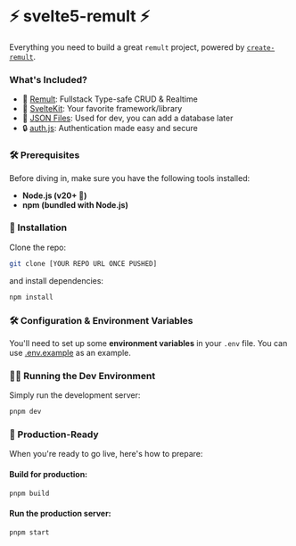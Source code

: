 # ⚡️ svelte5-remult ⚡️

Everything you need to build a great `remult` project, powered by [`create-remult`](https://github.com/remult/remult/tree/main/projects/create-remult).

### What's Included?

- 🚀 [Remult](https://remult.dev/): Fullstack Type-safe CRUD & Realtime 
- 🌟 [SvelteKit](https://kit.svelte.dev/): Your favorite framework/library 
- 💾 [JSON Files](https://remult.dev/docs/quickstart#connecting-a-database): Used for dev, you can add a database later 
- 🔒 [auth.js](https://authjs.dev): Authentication made easy and secure 

### 🛠 Prerequisites

Before diving in, make sure you have the following tools installed:

- **Node.js (v20+ 🚨)**
- **npm (bundled with Node.js)**

### 🎯 Installation

Clone the repo:

```bash
git clone [YOUR REPO URL ONCE PUSHED]
```

and install dependencies:

```bash
npm install
```

### 🛠 Configuration & Environment Variables

You'll need to set up some **environment variables** in your `.env` file. 
You can use [.env.example](./.env.example) as an example.


### 🧑‍💻 Running the Dev Environment

Simply run the development server:

```bash
pnpm dev
```

### 🚢 Production-Ready

When you're ready to go live, here's how to prepare:

#### Build for production:

```bash
pnpm build
```

#### Run the production server:

```bash
pnpm start
```
